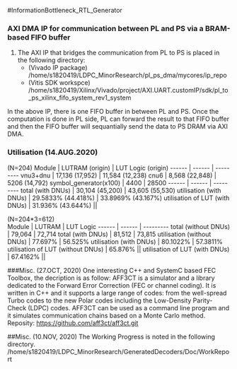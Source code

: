#InformationBottleneck_RTL_Generator


### AXI DMA IP for communication between PL and PS via a BRAM-based FIFO buffer
1. The AXI IP that bridges the communication from PL to PS is placed in the following directory:
	* (Vivado IP package) /home/s1820419/LDPC_MinorResearch/pl_ps_dma/mycores/ip_repo
	* (Vitis SDK workspce) /home/s1820419/Xilinx/Vivado/project/AXI.UART.customIP/sdk/pl_to_ps_xilinx_fifo_system_rev1_system

In the above IP, there is one FIFO buffer in between PL and PS. Once the computation is done in PL side, PL can forward the result to that FIFO buffer and then the FIFO buffer will sequantially send the data to PS DRAM via AXI DMA.

### Utilisation (14.AUG.2020)
(N=204)
Module | LUTRAM (origin) | LUT Logic (origin) 
------ | ------ | ---------
vnu3+dnu | 17,136 (17,952) | 11,584 (12,238)
cnu6   | 8,568 (22,848)	| 5206 (14,792)
symbol_generator(x100) | 4400 | 28500
------ | ------ | ---------
total (with DNUs) | 30,104 (45,200) | 43,605 (55,530)
utilisation (with DNUs) | 29.5833% (44.418%) | 33.8969% (43.167%)
utilisation of LUT (with DNUs) | 31.936% (43.644%) ||

(N=204*3=612)	
Module | LUTRAM | LUT Logic
------ | ------ | ---------
total (without DNUs)  | 79,064	| 72,714
total (with DNUs)  | 81,512	| 73,815
utilisation (without DNUs) | 77.697% | 56.525%
utilisation (with DNUs) | 80.1022% | 57.3811%
utilisation of LUT (without DNUs) | 65.876% ||
utilisation of LUT (with DNUs) | 67.4162% ||



###Misc. (27.OCT, 2020)
One interesting C++ and SystemC based FEC Toolbox, the decription is as follow:
AFF3CT is a simulator and a library dedicated to the Forward Error Correction (FEC or channel coding). It is written in C++ and it supports a large range of codes: from the well-spread Turbo codes to the new Polar codes including the Low-Density Parity-Check (LDPC) codes. AFF3CT can be used as a command line program and it simulates communication chains based on a Monte Carlo method.
Reposity: https://github.com/aff3ct/aff3ct.git 

##Misc. (10.NOV, 2020)
The Working Progress is noted in the following directory.
/home/s1820419/LDPC_MinorResearch/GeneratedDecoders/Doc/WorkReport
